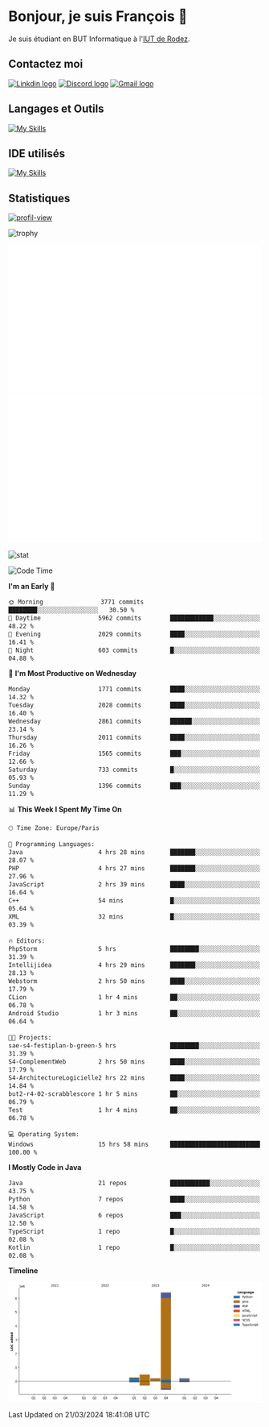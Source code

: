 # Bonjour, je suis François 👋

Je suis étudiant en BUT Informatique à l'[IUT de Rodez](https://iut-rodez.fr).

## Contactez moi

<p>
<a href="https://www.linkedin.com/in/fran%C3%A7ois-de-saint-palais-00985327a/" target="blank"><img src="https://img.shields.io/badge/LinkedIn-0077B5?style=for-the-badge&logo=linkedin&logoColor=white" alt="Linkdin logo"/></a>
<a href="https://discord.gg/francis389" target="blank"><img src="https://img.shields.io/badge/Discord-7289DA?style=for-the-badge&logo=discord&logoColor=white" alt="Discord logo" /></a>
<a href="mailto:francois-sp@gmx.fr" target="blank"><img src="https://img.shields.io/badge/Gmail-D14836?style=for-the-badge&logo=gmail&logoColor=white" alt="Gmail logo"/></a> 
</p>

## Langages et Outils

[![My Skills](https://skillicons.dev/icons?i=java,py,kotlin,git,html,css,sass,vue,angular,react,bootstrap,js,ts,php,mysql,sqlite,grafana,linux,windows,figma,postman)](https://skillicons.dev)

## IDE utilisés

[![My Skills](https://skillicons.dev/icons?i=idea,phpstorm,pycharm,androidstudio,vscode,webstorm,eclipse)](https://skillicons.dev)

## Statistiques

[![profil-view](https://komarev.com/ghpvc/?username=francois389&label=Profile%20views&color=0e75b6&style=flat)](https://github.com/ryo-ma/github-profile-trophy)

![trophy](https://github-profile-trophy.vercel.app/?username=Francois389&theme=onedark&column=-1)

![top-lang](https://raw.githubusercontent.com/Francois389/github-stat/master/generated/languages.svg#gh-dark-mode-only)
![](https://raw.githubusercontent.com/Francois389/github-stat/master/generated/overview.svg#gh-dark-mode-only)

![stat](https://github-readme-stats.vercel.app/api?username=francois389&show_icons=true&locale=fr&theme=onedark)

<!--START_SECTION:waka-->
![Code Time](http://img.shields.io/badge/Code%20Time-50%20hrs%2026%20mins-blue)

**I'm an Early 🐤** 

```text
🌞 Morning                3771 commits        ████████░░░░░░░░░░░░░░░░░   30.50 % 
🌆 Daytime                5962 commits        ████████████░░░░░░░░░░░░░   48.22 % 
🌃 Evening                2029 commits        ████░░░░░░░░░░░░░░░░░░░░░   16.41 % 
🌙 Night                  603 commits         █░░░░░░░░░░░░░░░░░░░░░░░░   04.88 % 
```
📅 **I'm Most Productive on Wednesday** 

```text
Monday                   1771 commits        ████░░░░░░░░░░░░░░░░░░░░░   14.32 % 
Tuesday                  2028 commits        ████░░░░░░░░░░░░░░░░░░░░░   16.40 % 
Wednesday                2861 commits        ██████░░░░░░░░░░░░░░░░░░░   23.14 % 
Thursday                 2011 commits        ████░░░░░░░░░░░░░░░░░░░░░   16.26 % 
Friday                   1565 commits        ███░░░░░░░░░░░░░░░░░░░░░░   12.66 % 
Saturday                 733 commits         █░░░░░░░░░░░░░░░░░░░░░░░░   05.93 % 
Sunday                   1396 commits        ███░░░░░░░░░░░░░░░░░░░░░░   11.29 % 
```


📊 **This Week I Spent My Time On** 

```text
🕑︎ Time Zone: Europe/Paris

💬 Programming Languages: 
Java                     4 hrs 28 mins       ███████░░░░░░░░░░░░░░░░░░   28.07 % 
PHP                      4 hrs 27 mins       ███████░░░░░░░░░░░░░░░░░░   27.96 % 
JavaScript               2 hrs 39 mins       ████░░░░░░░░░░░░░░░░░░░░░   16.64 % 
C++                      54 mins             █░░░░░░░░░░░░░░░░░░░░░░░░   05.64 % 
XML                      32 mins             █░░░░░░░░░░░░░░░░░░░░░░░░   03.39 % 

🔥 Editors: 
PhpStorm                 5 hrs               ████████░░░░░░░░░░░░░░░░░   31.39 % 
Intellijidea             4 hrs 29 mins       ███████░░░░░░░░░░░░░░░░░░   28.13 % 
Webstorm                 2 hrs 50 mins       ████░░░░░░░░░░░░░░░░░░░░░   17.79 % 
CLion                    1 hr 4 mins         ██░░░░░░░░░░░░░░░░░░░░░░░   06.78 % 
Android Studio           1 hr 3 mins         ██░░░░░░░░░░░░░░░░░░░░░░░   06.64 % 

🐱‍💻 Projects: 
sae-s4-festiplan-b-green-5 hrs               ████████░░░░░░░░░░░░░░░░░   31.39 % 
S4-ComplementWeb         2 hrs 50 mins       ████░░░░░░░░░░░░░░░░░░░░░   17.79 % 
S4-ArchitectureLogicielle2 hrs 22 mins       ████░░░░░░░░░░░░░░░░░░░░░   14.84 % 
but2-r4-02-scrabblescore 1 hr 5 mins         ██░░░░░░░░░░░░░░░░░░░░░░░   06.79 % 
Test                     1 hr 4 mins         ██░░░░░░░░░░░░░░░░░░░░░░░   06.78 % 

💻 Operating System: 
Windows                  15 hrs 58 mins      █████████████████████████   100.00 % 
```

**I Mostly Code in Java** 

```text
Java                     21 repos            ███████████░░░░░░░░░░░░░░   43.75 % 
Python                   7 repos             ████░░░░░░░░░░░░░░░░░░░░░   14.58 % 
JavaScript               6 repos             ███░░░░░░░░░░░░░░░░░░░░░░   12.50 % 
TypeScript               1 repo              █░░░░░░░░░░░░░░░░░░░░░░░░   02.08 % 
Kotlin                   1 repo              █░░░░░░░░░░░░░░░░░░░░░░░░   02.08 % 
```



**Timeline**

![Lines of Code chart](https://raw.githubusercontent.com/Francois389/Francois389/main/assets/bar_graph.png)


 Last Updated on 21/03/2024 18:41:08 UTC
<!--END_SECTION:waka-->
